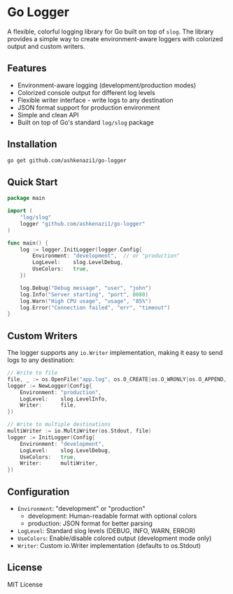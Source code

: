 # Go Logger

A flexible, colorful logging library for Go built on top of `slog`. The library provides a simple way to create environment-aware loggers with colorized output and custom writers.

## Features
- Environment-aware logging (development/production modes)
- Colorized console output for different log levels
- Flexible writer interface - write logs to any destination
- JSON format support for production environment
- Simple and clean API
- Built on top of Go's standard `log/slog` package

## Installation
```bash
go get github.com/ashkenazi1/go-logger
```

## Quick Start
```go
package main

import (
    "log/slog"
    logger "github.com/ashkenazi1/go-logger"
)

func main() {
    log := logger.InitLogger(logger.Config{
        Environment: "development",  // or "production"
        LogLevel:    slog.LevelDebug,
        UseColors:   true,
    })

    log.Debug("Debug message", "user", "john")
    log.Info("Server starting", "port", 8080)
    log.Warn("High CPU usage", "usage", "85%")
    log.Error("Connection failed", "err", "timeout")
}
```

## Custom Writers
The logger supports any `io.Writer` implementation, making it easy to send logs to any destination:

```go
// Write to file
file, _ := os.OpenFile("app.log", os.O_CREATE|os.O_WRONLY|os.O_APPEND, 0666)
logger := NewLogger(Config{
    Environment: "production",
    LogLevel:    slog.LevelInfo,
    Writer:      file,
})

// Write to multiple destinations
multiWriter := io.MultiWriter(os.Stdout, file)
logger := InitLogger(Config{
    Environment: "development",
    LogLevel:    slog.LevelDebug,
    UseColors:   true,
    Writer:      multiWriter,
})
```

## Configuration
- `Environment`: "development" or "production"
  - development: Human-readable format with optional colors
  - production: JSON format for better parsing
- `LogLevel`: Standard slog levels (DEBUG, INFO, WARN, ERROR)
- `UseColors`: Enable/disable colored output (development mode only)
- `Writer`: Custom io.Writer implementation (defaults to os.Stdout)

## License
MIT License
